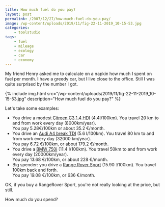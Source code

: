 ```yaml
---
title: How much fuel do you pay?
layout: post
permalink: /2007/12/27/how-much-fuel-do-you-pay/
image: /wp-content/uploads/2019/11/fig-22-11-2019_10-15-53.jpg
categories:
    - toolstudio
tags:
    - fuel
    - mileage
    - ecology
    - car
    - economy
---
```

My friend Henry asked me to calculate on a napkin how much I spent on fuel per month. I have a greedy car, but I live close to the office. Still I was quite surprised by the number I got.

{% include img.html
src="/wp-content/uploads/2019/11/fig-22-11-2019_10-15-53.jpg"
description="How much fuel do you pay?"
%}

Let's take some examples:

  * You drive a modest [Citroen C3 1.4 HDI](https://toolstud.io/finance/mileage.php?currency=%E2%82%AC&fuelprice=1.2&fuelprice_unit=1&carmileage=4.4&carmileage_unit=l%2F100km&distance=8000&distance_unit=1&lifetime=5&lifetime_unit=1) (4.4l/100km). You travel 20 km to and from work every day (8000km/year).  
    You pay 5.28€/100km or about 35.2 €/month.&nbsp;
  * You drive an [Audi A4 break TDI](https://toolstud.io/finance/mileage.php?currency=%E2%82%AC&fuelprice=1.2&fuelprice_unit=1&carmileage=5.6&carmileage_unit=l%2F100km&distance=32000&distance_unit=1&lifetime=5&lifetime_unit=1) (5.6 l/100km). You travel 80 km to and from work every day (32000 km/year).  
    You pay 6.72 €/100km, or about 179.2 €/month.
  * You drive a [BMW 750i](https://toolstud.io/finance/mileage.php?currency=%E2%82%AC&fuelprice=1.2&fuelprice_unit=1&carmileage=11.4&carmileage_unit=l%2F100km&distance=20000&distance_unit=1&lifetime=5&lifetime_unit=1) (11.4 l/100km). You travel 50km to and from work every day (20000km/year).  
    You pay 13.68 €/100km, or about 228 €/month.
  * Big spender: you drive a [Range Rover Sport](http://web.forret.com/tools/car_cost.asp?l100km=15.9&price=super95&liter=88&km=1000&km_unit=km_7&title=RangeRover+Sport) (15.90 l/100km). You travel 100km back and forth.  
    You pay 19.08 €/100km, or 636 €/month.

OK, if you buy a RangeRover Sport, you're not really looking at the price, but still.

How much do you spend?

